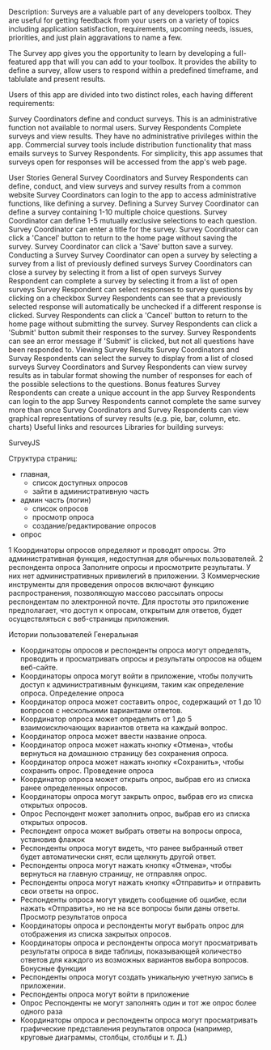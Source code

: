 Description: Surveys are a valuable part of any developers toolbox. They are useful for getting feedback from your users on a variety of topics including application satisfaction, requirements, upcoming needs, issues, priorities, and just plain aggravations to name a few.

The Survey app gives you the opportunity to learn by developing a full-featured app that will you can add to your toolbox. It provides the ability to define a survey, allow users to respond within a predefined timeframe, and tablulate and present results.

Users of this app are divided into two distinct roles, each having different requirements:

Survey Coordinators define and conduct surveys. This is an administrative function not available to normal users.
Survey Respondents Complete surveys and view results. They have no administrative privileges within the app.
Commercial survey tools include distribution functionality that mass emails surveys to Survey Respondents. For simplicity, this app assumes that surveys open for responses will be accessed from the app's web page.

User Stories
General
 Survey Coordinators and Survey Respondents can define, conduct, and view surveys and survey results from a common website
 Survey Coordinators can login to the app to access administrative functions, like defining a survey.
Defining a Survey
 Survey Coordinator can define a survey containing 1-10 multiple choice questions.
 Survey Coordinator can define 1-5 mutually exclusive selections to each question.
 Survey Coordinator can enter a title for the survey.
 Survey Coordinator can click a 'Cancel' button to return to the home page without saving the survey.
 Survey Coordinator can click a 'Save' button save a survey.
Conducting a Survey
 Survey Coordinator can open a survey by selecting a survey from a list of previously defined surveys
 Survey Coordinators can close a survey by selecting it from a list of open surveys
 Survey Respondent can complete a survey by selecting it from a list of open surveys
 Survey Respondent can select responses to survey questions by clicking on a checkbox
 Survey Respondents can see that a previously selected response will automatically be unchecked if a different response is clicked.
 Survey Respondents can click a 'Cancel' button to return to the home page without submitting the survey.
 Survey Respondents can click a 'Submit' button submit their responses to the survey.
 Survey Respondents can see an error message if 'Submit' is clicked, but not all questions have been responded to.
Viewing Survey Results
 Survey Coordinators and Survay Respondents can select the survey to display from a list of closed surveys
 Survey Coordinators and Survey Respondents can view survey results as in tabular format showing the number of responses for each of the possible selections to the questions.
Bonus features
 Survey Respondents can create a unique account in the app
 Survey Respondents can login to the app
 Survey Respondents cannot complete the same survey more than once
 Survey Coordinators and Survey Respondents can view graphical representations of survey results (e.g. pie, bar, column, etc. charts)
Useful links and resources
Libraries for building surveys:

SurveyJS


Структура страниц:
  - главная, 
    - список доступных опросов
    - зайти в административную часть
  - админ часть (логин)
    - список опросов
    - просмотр опроса
    - создание/редактирование опросов
  - опрос

1 Координаторы опросов определяют и проводят опросы. Это административная функция, недоступная для обычных пользователей.
2 респондента опроса Заполните опросы и просмотрите результаты. У них нет административных привилегий в приложении.
3 Коммерческие инструменты для проведения опросов включают функцию распространения, позволяющую массово рассылать опросы респондентам по электронной почте. Для простоты это приложение предполагает, что доступ к опросам, открытым для ответов, будет осуществляться с веб-страницы приложения.

Истории пользователей
Генеральная
 - Координаторы опросов и респонденты опроса могут определять, проводить и просматривать опросы и результаты опросов на общем веб-сайте.
 - Координаторы опроса могут войти в приложение, чтобы получить доступ к административным функциям, таким как определение опроса.
Определение опроса
 - Координатор опроса может составить опрос, содержащий от 1 до 10 вопросов с несколькими вариантами ответов.
 - Координатор опроса может определить от 1 до 5 взаимоисключающих вариантов ответа на каждый вопрос.
 - Координатор опроса может ввести название опроса.
 - Координатор опроса может нажать кнопку «Отмена», чтобы вернуться на домашнюю страницу без сохранения опроса.
 - Координатор опроса может нажать кнопку «Сохранить», чтобы сохранить опрос.
Проведение опроса
 - Координатор опроса может открыть опрос, выбрав его из списка ранее определенных опросов.
 - Координаторы опроса могут закрыть опрос, выбрав его из списка открытых опросов.
 - Опрос Респондент может заполнить опрос, выбрав его из списка открытых опросов.
 - Респондент опроса может выбрать ответы на вопросы опроса, установив флажок
 - Респонденты опроса могут видеть, что ранее выбранный ответ будет автоматически снят, если щелкнуть другой ответ.
 - Респонденты опроса могут нажать кнопку «Отмена», чтобы вернуться на главную страницу, не отправляя опрос.
 - Респонденты опроса могут нажать кнопку «Отправить» и отправить свои ответы на опрос.
 - Респонденты опроса могут увидеть сообщение об ошибке, если нажать «Отправить», но не на все вопросы были даны ответы.
Просмотр результатов опроса
 - Координаторы опроса и респонденты могут выбрать опрос для отображения из списка закрытых опросов.
 - Координаторы опроса и респонденты опроса могут просматривать результаты опроса в виде таблицы, показывающей количество ответов для каждого из возможных вариантов выбора вопросов.
Бонусные функции
 - Респонденты опроса могут создать уникальную учетную запись в приложении.
 - Респонденты опроса могут войти в приложение
 - Опрос Респонденты не могут заполнять один и тот же опрос более одного раза
 - Координаторы опроса и респонденты опроса могут просматривать графические представления результатов опроса (например, круговые диаграммы, столбцы, столбцы и т. Д.)